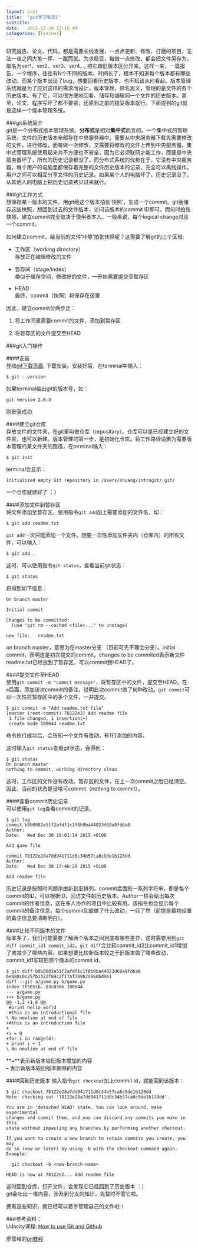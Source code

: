 ```yaml
---
layout: post
title:  "git学习笔记1"
subtitle: 
date:   2015-12-30 11:16 AM
categories: [learner]
---
```

研究报告、论文、代码，都是需要长线发展，一点点更新、修改、打磨的项目，无法一夜之间大笔一挥，一蹴而就。为求稳妥，每做一点修改，都会把文件另存为，取名为ver1、ver2、ver3、ver4..., 把它跟旧版本区分开来。这样一来，一篇报告，一个程序，往往有N个不同的版本。时间长了，根本不知道每个版本都有哪些改动。而某个版本出现了bug，想要回看历史版本，也不知该从何看起。版本管理系统就是为了应对这样的需求而设计。版本管理，顾名思义，管理的是文件的各个历史版本。有了它，可以很方便地回看、储存和编辑同一个文件的历史版本。甚至，论文、程序写坏了都不要紧，还原到之前的稳妥版本就行。下面提到的git就是这样一个版本管理系统。

###git系统简介  
git是一个分布式版本管理系统。**分布式**是相对**集中式**而言的。一个集中式的管理系统，文件的历史版本全部存在中央服务器中。需要从中央服务器下载先需要修改的文件，进行修改。而每做一次修改，又需要将修改的文件上传到中央服务器。集中式管理系统使用起来并不方便也不安全，因为它必须联网才能工作，而要是中央服务器坏了，所有的历史记录都没了。而分布式系统的优势在于，它没有中央服务器，每个用户的电脑里都保存着完整的文件历史版本的记录，完全可以离线操作。用户之间可以相互分享文件的历史记录。如果某个人的电脑坏了，历史记录没了，从其他人的电脑上把历史记录拷贝过来就行。 

###git工作方式  
想保存某一版本的文件，用git给这个版本拍张‘快照’，生成一个commit。git会储存这些快照，想回到过去的文件版本，访问该版本的commit ID即可。而何时拍张快照、建立commit完全取决于使用者本人。一般来说，每个logical change对应一个commit。

如何建立commit，给当前的文件‘咔嚓’拍张快照呢？这需要了解git的三个区域:   

* 工作区（working directory）  
存放正在编辑修改的文件

* 暂存间（stage/index）  
类似于缓存空间，修改好的文件，一开始需要提交至暂存区  

* HEAD   
最终，commit（快照）将保存在这里  

因此，建立commit分两步走： 
 
1. 将工作间里需要commit的文件，添加到暂存区  

2. 将暂存区的文件提交至HEAD

 
###git入门操作

####安装  
登陆[git下载页面](http://git-scm.com/downloads), 下载安装。安装好后，在terminal中输入：  
 
    $ git --version  
   
如果terminal给出git的版本号，如：  

    git version 2.6.3  

则安装成功. 

####建立git仓库  
存放文件的文件夹，在git里叫做仓库（repositary）。仓库可以是已经建立好的文件夹，也可以新建。版本管理的第一步，是初始化仓库。将工作路径设置为需要版本管理的某文件夹的路径，在terminal输入：  

    $ git init  
    
terminal会显示：  

    Initialized empty Git repository in /Users/shuang/introgit/.git/
    
一个仓库就建好了 ：）
  
####添加文件到暂存区  
将文件添加至暂存区，使用指令`git add`加上需要添加的文件名，如：

    $ git add readme.txt
 
`git add`一次只能添加一个文件。想要一次性添加文件夹内（仓库内）的所有文件，可以输入：  

    $ git add .
    
这时，可以使用指令`git status`，查看当前git状态：

    $ git status  

将得到如下信息：  

    On branch master

    Initial commit

    Changes to be committed:
      (use "git rm --cached <file>..." to unstage)

	new file:   readme.txt

on branch master，意思为在master分支 （目前可先不理会分支）。initial commit，表明这是初次提交的commit。changes to be commited表示新文件readme.txt已经放到了暂存区，可以commit到HEAD了。

####提交文件至HEAD  
使用`git commit -m "commit message"`，将暂存区中的文件，提交至HEAD。在`-m`后面，添加该次commit的备注，说明此次commit做了何种改动。`git commit`可以一次性将暂存区中的多个文件，一并提交。  

    $ git commit -m "Add readme.txt file"
    [master (root-commit) 78122e2] Add readme file
     1 file changed, 1 insertion(+)
     create mode 100644 readme.txt
 
命令执行成功后，会告知一个文件有改动，有1行添加的内容。

这时输入`git status`查看git状态，会得到：

    $ git status
    On branch master
    nothing to commit, working directory clean
    
这时，工作区的文件没有改动。暂存区的文件，在上一次commit之后已经清空。因此，当前的状态是没啥可commit（nothing to commit）。   

####查看commit历史记录  
可以使用`git log`查看commit的记录。

    $ git log
    commit b8b0082e51f2afdf1c1f8b9ba44023d68a9fd6a8
    Author: 
    Date:   Wed Dec 30 18:01:14 2015 +0100

    Add game file

    commit 78122e28a7dd941711d8c34b57ca8c9de1b128dd
    Author: 
    Date:   Wed Dec 30 17:46:29 2015 +0100

    Add readme file

历史记录是按照时间顺序由新到旧排列。commit后面的一系列字符串，即是每个commit的ID，可以根据ID，回访文件的历史版本。Author一栏会给出每次commit的作者信息，这在多人协作的项目中比较有用。该指令也会显示每个commit的备注信息，每个commit到底做了什么改动，一目了然（前提是最初设置的备注信息要清晰明白）。

####比较不同版本的文件  
版本多了，我们可能需要了解两个版本之间到底有哪些差异，这时需要用到`git diff commit_id1 commit_id2`。`git diff`会比较commit_id2比commit_id1增加了或减少了哪些内容。如果想要比较新版本较之于旧版本做了哪些改动，commit_id1写较旧那个版本的commit id。

    $ git diff b8b0082e51f2afdf1c1f8b9ba44023d68a9fd6a8  6e088c0c257b1322f89c2f17af789b2a960bd961
    diff --git a/game.py b/game.py
    index 7f5651b..83c850b 100644
    --- a/game.py
    +++ b/game.py
    @@ -1,2 +1,6 @@
     #print hello world
    -#this is an introductional file
    \ No newline at end of file
    +#this is an introduction file
    +
    +i = 0
    +for i in range(4):
    + print i + 1
    \ No newline at end of file

**+**表示新版本较旧版本增加的内容  
**-** 表示新版本较旧版本删除的内容

####回到历史版本
输入指令`git checkout`加上commit id，就能回到该版本：

    $ git checkout 78122e28a7dd941711d8c34b57ca8c9de1b128dd
    Note: checking out '78122e28a7dd941711d8c34b57ca8c9de1b128dd'.

    You are in 'detached HEAD' state. You can look around, make experimental
    changes and commit them, and you can discard any commits you make in this
    state without impacting any branches by performing another checkout.
    
    If you want to create a new branch to retain commits you create, you may
    do so (now or later) by using -b with the checkout command again. Example:
    
      git checkout -b <new-branch-name>
    
    HEAD is now at 78122e2... Add readme file
 
这时回到仓库，打开文件，会发现它已经回到了历史版本 ：）   
git会吐出一堆内容，涉及到分支的知识，先暂时不管它啦。

拥有这些知识，就已经可以着手管理自己的文件啦！

###参考资料：  
Udacity课程: [How to use Git and Github](https://www.udacity.com/course/how-to-use-git-and-github--ud775)  

廖雪峰的[git教程](http://www.liaoxuefeng.com/wiki/0013739516305929606dd18361248578c67b8067c8c017b000)